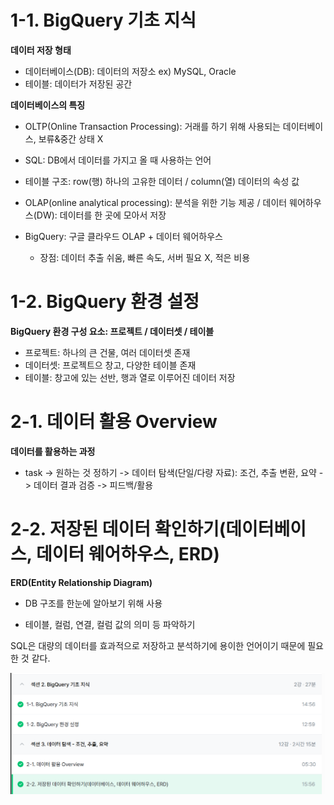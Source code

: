 # 1-1. BigQuery 기초 지식 

**데이터 저장 형태**
- 데이터베이스(DB): 데이터의 저장소 ex) MySQL, Oracle 
- 테이블: 데이터가 저장된 공간

**데이터베이스의 특징**
- OLTP(Online Transaction Processing): 거래를 하기 위해 사용되는 데이터베이스, 보류&중간 상태 X 
- SQL: DB에서 데이터를 가지고 올 때 사용하는 언어

- 테이블 구조: row(행) 하나의 고유한 데이터  / column(열) 데이터의 속성 값
- OLAP(online analytical processing): 분석을 위한 기능 제공 / 데이터 웨어하우스(DW): 데이터를 한 곳에 모아서 저장

- BigQuery: 구글 클라우드 OLAP + 데이터 웨어하우스
  - 장점: 데이터 추출 쉬움, 빠른 속도, 서버 필요 X, 적은 비용 


# 1-2. BigQuery 환경 설정

**BigQuery 환경 구성 요소: 프로젝트 / 데이터셋 / 테이블** 
- 프로젝트: 하나의 큰 건물, 여러 데이터셋 존재
- 데이터셋: 프로젝트으 창고, 다양한 테이블 존재
- 테이블: 창고에 있는 선반, 행과 열로 이루어진 데이터 저장 


# 2-1. 데이터 활용 Overview

**데이터를 활용하는 과정**
- task -> 원하는 것 정하기 -> 데이터 탐색(단일/다량 자료): 조건, 추출 변환, 요약 -> 데이터 결과 검증 -> 피드백/활용


# 2-2. 저장된 데이터 확인하기(데이터베이스, 데이터 웨어하우스, ERD)

**ERD(Entity Relationship Diagram)**
- DB 구조를 한눈에 알아보기 위해 사용

- 테이블, 컬럼, 연결, 컬럼 값의 의미 등 파악하기 


SQL은 대량의 데이터를 효과적으로 저장하고 분석하기에 용이한 언어이기 때문에 필요한 것 같다. 

![수강인증증](sql_images/image.png)
